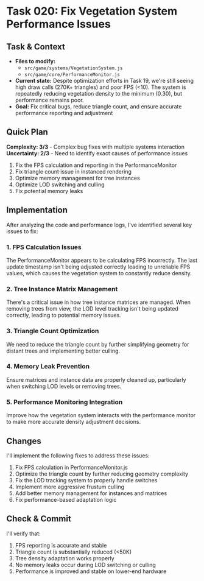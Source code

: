 # Task 020: Fix Vegetation System Performance Issues

## Task & Context
- **Files to modify:** 
  - `src/game/systems/VegetationSystem.js`
  - `src/game/core/PerformanceMonitor.js`
- **Current state:** Despite optimization efforts in Task 19, we're still seeing high draw calls (270K+ triangles) and poor FPS (<10). The system is repeatedly reducing vegetation density to the minimum (0.30), but performance remains poor.
- **Goal:** Fix critical bugs, reduce triangle count, and ensure accurate performance reporting and adjustment

## Quick Plan
**Complexity: 3/3** - Complex bug fixes with multiple systems interaction
**Uncertainty: 2/3** - Need to identify exact causes of performance issues

1. Fix the FPS calculation and reporting in the PerformanceMonitor
2. Fix triangle count issue in instanced rendering
3. Optimize memory management for tree instances
4. Optimize LOD switching and culling
5. Fix potential memory leaks

## Implementation

After analyzing the code and performance logs, I've identified several key issues to fix:

### 1. FPS Calculation Issues
The PerformanceMonitor appears to be calculating FPS incorrectly. The last update timestamp isn't being adjusted correctly leading to unreliable FPS values, which causes the vegetation system to constantly reduce density.

### 2. Tree Instance Matrix Management
There's a critical issue in how tree instance matrices are managed. When removing trees from view, the LOD level tracking isn't being updated correctly, leading to potential memory issues.

### 3. Triangle Count Optimization
We need to reduce the triangle count by further simplifying geometry for distant trees and implementing better culling.

### 4. Memory Leak Prevention
Ensure matrices and instance data are properly cleaned up, particularly when switching LOD levels or removing trees.

### 5. Performance Monitoring Integration
Improve how the vegetation system interacts with the performance monitor to make more accurate density adjustment decisions.

## Changes

I'll implement the following fixes to address these issues:

1. Fix FPS calculation in PerformanceMonitor.js
2. Optimize the triangle count by further reducing geometry complexity
3. Fix the LOD tracking system to properly handle switches
4. Implement more aggressive frustum culling
5. Add better memory management for instances and matrices
6. Fix performance-based adaptation logic

## Check & Commit

I'll verify that:
1. FPS reporting is accurate and stable
2. Triangle count is substantially reduced (<50K)
3. Tree density adaptation works properly
4. No memory leaks occur during LOD switching or culling
5. Performance is improved and stable on lower-end hardware
